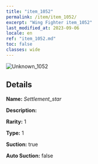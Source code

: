 ```yaml
---
title: "item_1052"
permalink: /item/item_1052/
excerpt: "Wing Fighter item_1052"
last_modified_at: 2023-09-06
locale: en
ref: "item_1052.md"
toc: false
classes: wide
---
```



 ![Unknown_1052](/images/item/Settlement_star_p.png)



## Details

 **Name:** *Settlement_star* 

 **Description:** 

 **Rarity:** 1 

 **Type:** 1 

 **Suction:** true 

 **Auto Suction:** false 


